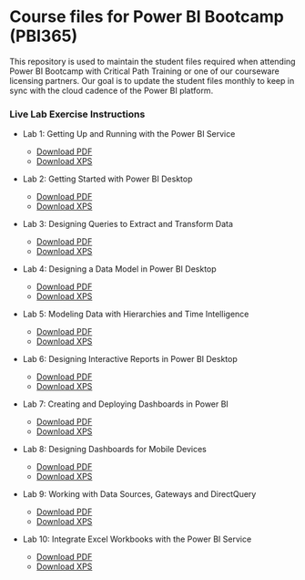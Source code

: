 # Course files for Power BI Bootcamp (PBI365)
This repository is used to maintain the student files required when attending Power BI Bootcamp with Critical Path Training or one of our courseware licensing partners. Our goal is to update the student files monthly to keep in sync with the cloud cadence of the Power BI platform.

### Live Lab Exercise Instructions

- Lab 1: Getting Up and Running with the Power BI Service
  - [Download PDF](https://github.com/CriticalPathTraining/PBI365/raw/master/Student/Modules/01_IntroToPowerBI/Lab.pdf)
  - [Download XPS](https://github.com/CriticalPathTraining/PBI365/raw/master/Student/Modules/01_IntroToPowerBI/Lab.xps)

- Lab 2: Getting Started with Power BI Desktop
  - [Download PDF](https://github.com/CriticalPathTraining/PBI365/raw/master/Student/Modules/02_PowerBIDesktop/Lab.pdf)
  - [Download XPS](https://github.com/CriticalPathTraining/PBI365/raw/master/Student/Modules/02_PowerBIDesktop/Lab.xps)

- Lab 3: Designing Queries to Extract and Transform Data
  - [Download PDF](https://github.com/CriticalPathTraining/PBI365/raw/master/Student/Modules/03_Queries/Lab.pdf)
  - [Download XPS](https://github.com/CriticalPathTraining/PBI365/raw/master/Student/Modules/03_Queries/Lab.xps)

- Lab 4: Designing a Data Model in Power BI Desktop
  - [Download PDF](https://github.com/CriticalPathTraining/PBI365/raw/master/Student/Modules/04_DataModeling/Lab.pdf)
  - [Download XPS](https://github.com/CriticalPathTraining/PBI365/raw/master/Student/Modules/04_DataModeling/Lab.xps)

- Lab 5: Modeling Data with Hierarchies and Time Intelligence
  - [Download PDF](https://github.com/CriticalPathTraining/PBI365/raw/master/Student/Modules/05_TimeIntelligence/Lab.pdf)
  - [Download XPS](https://github.com/CriticalPathTraining/PBI365/raw/master/Student/Modules/05_TimeIntelligence/Lab.xps)

- Lab 6: Designing Interactive Reports in Power BI Desktop
  - [Download PDF](https://github.com/CriticalPathTraining/PBI365/raw/master/Student/Modules/06_Reports/Lab.pdf)
  - [Download XPS](https://github.com/CriticalPathTraining/PBI365/raw/master/Student/Modules/06_Reports/Lab.xps)

- Lab 7: Creating and Deploying Dashboards in Power BI
  - [Download PDF](https://github.com/CriticalPathTraining/PBI365/raw/master/Student/Modules/07_Dashboards/Lab.pdf)
  - [Download XPS](https://github.com/CriticalPathTraining/PBI365/raw/master/Student/Modules/07_Dashboards/Lab.xps)

- Lab 8: Designing Dashboards for Mobile Devices
  - [Download PDF](https://github.com/CriticalPathTraining/PBI365/raw/master/Student/Modules/08_Mobile/Lab.pdf)
  - [Download XPS](https://github.com/CriticalPathTraining/PBI365/raw/master/Student/Modules/08_Mobile/Lab.xps)

- Lab 9: Working with Data Sources, Gateways and DirectQuery
  - [Download PDF](https://github.com/CriticalPathTraining/PBI365/raw/master/Student/Modules/09_Gateways/Lab.pdf)
  - [Download XPS](https://github.com/CriticalPathTraining/PBI365/raw/master/Student/Modules/09_Gateways/Lab.xps)

- Lab 10: Integrate Excel Workbooks with the Power BI Service
  - [Download PDF](https://github.com/CriticalPathTraining/PBI365/raw/master/Student/Modules/10_Excel/Lab.pdf)
  - [Download XPS](https://github.com/CriticalPathTraining/PBI365/raw/master/Student/Modules/10_Excel/Lab.xps)
